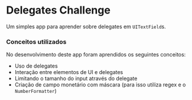 # Delegates Challenge

Um simples app para aprender sobre delegates em `UITextField`s.

### Conceitos utilizados

No desenvolvimento deste app foram aprendidos os seguintes conceitos:

* Uso de delegates
* Interação entre elementos de UI e delegates
* Limitando o tamanho do input através do delegate
* Criação de campo monetário com máscara (para isso utiliza regex e o `NumberFormatter`)
